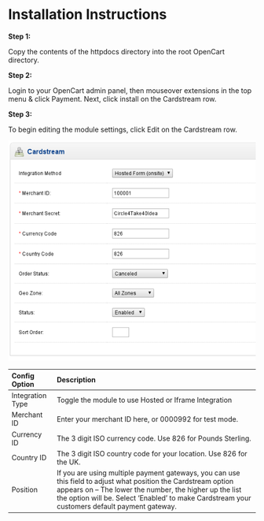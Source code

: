 Installation Instructions
=========================

**Step 1:**

Copy the contents of the httpdocs directory into the root OpenCart directory.

**Step 2:**

Login to your OpenCart admin panel, then mouseover extensions in the top menu &amp;
click Payment. Next, click install on the Cardstream row.

**Step 3:**

To begin editing the module settings, click Edit on the Cardstream row.

![Xcart Config settings](/images/cardstream-config-page.png)


| Config Option | Description |
| :-------------|:------------|
| Integration Type | Toggle the module to use Hosted or Iframe Integration |
| Merchant ID | Enter your merchant ID here, or 0000992 for test mode. |
| Currency ID | The 3 digit ISO currency code. Use 826 for Pounds Sterling. |
| Country ID | The 3 digit ISO country code for your location. Use 826 for the UK. |
| Position | If you are using multiple payment gateways, you can use this field to adjust what position the Cardstream option appears on – The lower the number, the higher up the list the option will be. Select ‘Enabled’ to make Cardstream your customers default payment gateway. |
